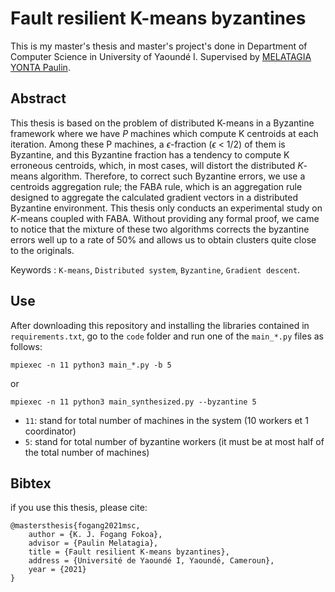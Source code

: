

# Fault resilient K-means byzantines

This is my master's thesis and master's project's done in Department of Computer Science in University of Yaoundé I. Supervised by [MELATAGIA YONTA Paulin](https://www.linkedin.com/in/paulin-melatagia-a27840115).


## Abstract

This thesis is based on the problem of distributed K-means in a Byzantine framework where we have $P$ machines which compute K centroids at each iteration. Among these P machines, a $\epsilon$-fraction ($\epsilon$ < 1/2) of them is Byzantine, and this Byzantine fraction has a tendency to compute K erroneous centroids, which, in most cases, will distort the distributed $K$-means algorithm. Therefore, to correct such Byzantine errors, we use a centroids aggregation rule; the FABA rule, which is an aggregation rule designed to aggregate the calculated gradient vectors in a distributed Byzantine environment. This thesis only conducts an experimental study on $K$-means coupled with FABA. Without providing any formal proof, we came to notice that the mixture of these two algorithms corrects the byzantine errors well up to a rate of 50% and allows us to obtain clusters quite close to the originals.

Keywords : `K-means`, `Distributed system`, `Byzantine`, `Gradient descent`.


## Use

After downloading this repository and installing the libraries contained in `requirements.txt`, go to the `code` folder and run one of the `main_*.py` files as follows:

`mpiexec -n 11 python3 main_*.py -b 5`

or

`mpiexec -n 11 python3 main_synthesized.py --byzantine 5`


* `11`: stand for total number of machines in the system (10 workers et 1 coordinator)
* `5`: stand for total number of byzantine workers (it must be at most half of the total number of machines)


## Bibtex

if you use this thesis, please cite:
```
@mastersthesis{fogang2021msc,
	author = {K. J. Fogang Fokoa},
	advisor = {Paulin Melatagia},
	title = {Fault resilient K-means byzantines},
	address = {Université de Yaoundé I, Yaoundé, Cameroun},
	year = {2021}
}
```

